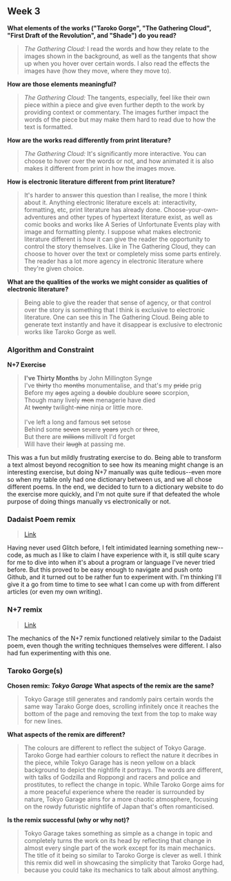 ## Week 3
**What elements of the works ("Taroko Gorge", "The Gathering Cloud", "First Draft of the Revolution", and "Shade") do you read?**
> _The Gathering Cloud:_ I read the words and how they relate to the images shown in the background, as well as the tangents that show up when you hover over certain words. I also read the effects the images have (how they move, where they move to).

**How are those elements meaningful?**
> _The Gathering Cloud:_ The tangents, especially, feel like their own piece within a piece and give even further depth to the work by providing context or commentary. The images further impact the words of the piece but may make them hard to read due to how the text is formatted.

**How are the works read differently from print literature?**
> _The Gathering Cloud:_ It's significantly more interactive. You can choose to hover over the words or not, and how animated it is also makes it different from print in how the images move.

**How is electronic literature different from print literature?**
> It's harder to answer this question than I realise, the more I think about it. Anything electronic literature excels at: interactivity, formatting, etc, print literature has already done. Choose-your-own-adventures and other types of hypertext literature exist, as well as comic books and works like A Series of Unfortunate Events play with image and formatting plenty. I suppose what makes electronic literature different is how it can give the reader the opportunity to control the story themselves. Like in The Gathering Cloud, they can choose to hover over the text or completely miss some parts entirely. The reader has a lot more agency in electronic literature where they're given choice.

**What are the qualities of the works we might consider as qualities of electronic literature?**
> Being able to give the reader that sense of agency, or that control over the story is something that I think is exclusive to electronic literature. One can see this in The Gathering Cloud. Being able to generate text instantly and have it disappear is exclusive to electronic works like Taroko Gorge as well.

### Algorithm and Constraint
**N+7 Exercise**
> **I've Thirty Months** by John Millington Synge<br/>
> I've ~~thirty~~ tho ~~months~~ monumentalise, and that's my ~~pride~~ prig<br/>
> Before my ~~ages~~ ageing a ~~double~~ doublure ~~score~~ scorpion,<br/>
> Though many lively ~~men~~ menagerie have died<br/>
> At ~~twenty~~ twilight-~~nine~~ ninja or little more.<br/>
><br/>
> I've left a long and famous ~~set~~ setose<br/>
> Behind some ~~seven~~ severe ~~years~~ yech or ~~three~~,<br/>
> But there are ~~millions~~ millivolt I'd forget<br/>
> Will have their ~~laugh~~ at passing me.<br/>

This was a fun but mildly frustrating exercise to do. Being able to transform a text almost beyond recognition to see how its meaning might change is an interesting exercise, but doing N+7 manually was quite tedious--even more so when my table only had one dictionary between us, and we all chose different poems. In the end, we decided to turn to a dictionary website to do the exercise more quickly, and I'm not quite sure if that defeated the whole purpose of doing things manually vs electronically or not.

### Dadaist Poem remix
> [Link](https://github.com/astershub/dadaist-poem)

Having never used Glitch before, I felt intimidated learning something new--code, as much as I like to claim I have experience with it, is still quite scary for me to dive into when it's about a program or language I've never tried before. But this proved to be easy enough to navigate and push onto Github, and it turned out to be rather fun to experiment with. I'm thinking I'll give it a go from time to time to see what I can come up with from different articles (or even my own writing).

### N+7 remix
> [Link](https://github.com/astershub/n-7-remix)

The mechanics of the N+7 remix functioned relatively similar to the Dadaist poem, even though the writing techniques themselves were different. I also had fun experimenting with this one.

### Taroko Gorge(s)
**Chosen remix: _Tokyo Garage_**
**What aspects of the remix are the same?**
> Tokyo Garage still generates and randomly pairs certain words the same way Tarako Gorge does, scrolling infinitely once it reaches the bottom of the page and removing the text from the top to make way for new lines.

**What aspects of the remix are different?**
> The colours are different to reflect the subject of Tokyo Garage. Taroko Gorge had earthier colours to reflect the nature it decribes in the piece, while Tokyo Garage has is neon yellow on a black background to depict the nightlife it portrays. The words are different, with talks of Godzilla and Roppongi and racers and police and prostitutes, to reflect the change in topic. While Taroko Gorge aims for a more peaceful experience where the reader is surrounded by nature, Tokyo Garage aims for a more chaotic atmosphere, focusing on the rowdy futuristic nightlife of Japan that's often romanticised.

**Is the remix successful (why or why not)?**
> Tokyo Garage takes something as simple as a change in topic and completely turns the work on its head by reflecting that change in almost every single part of the work except for its main mechanics. The title of it being so similar to Taroko Gorge is clever as well. I think this remix did well in showcasing the simplicity that Taroko Gorge had, because you could take its mechanics to talk about almost anything.
